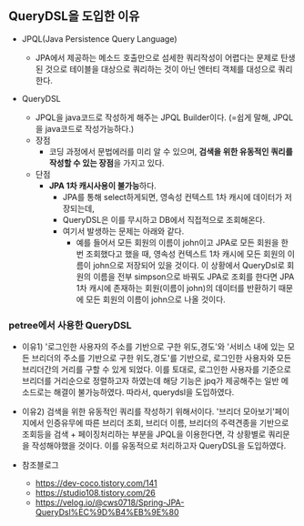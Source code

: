 ## QueryDSL을 도입한 이유
- JPQL(Java Persistence Query Language)
  - JPA에서 제공하는 메소드 호출만으로 섬세한 쿼리작성이 어렵다는 문제로 탄생된 것으로 테이블을 대상으로 쿼리하는 것이 아닌 엔터티 객체를 대성으로 쿼리한다.

- QueryDSL
  - JPQL을 java코드로 작성하게 해주는 JPQL Builder이다. (=쉽게 말해, JPQL을 java코드로 작성가능하다.)
  - 장점
    - 코딩 과정에서 문법에러를 미리 알 수 있으며, **검색을 위한 유동적인 쿼리를 작성할 수 있는 장점**을 가지고 있다.
  - 단점
    - **JPA 1차 캐시사용이 불가능**하다.
      - JPA를 통해 select하게되면, 영속성 컨텍스트 1차 캐시에 데이터가 저장되는데, 
      - QueryDSL은 이를 무시하고 DB에서 직접적으로 조회해온다.
      - 여기서 발생하는 문제는 아래와 같다.
        - 예를 들어서 모든 회원의 이름이 john이고 JPA로 모든 회원을 한번 조회했다고 했을 때, 영속성 컨텍스트 1차 캐시에 모든 회원의 이름이 john으로 저장되어 있을 것이다. 이 상황에서 QueryDsl로 회원의 이름을 전부 simpson으로 바꿔도 JPA로 조회를 한다면 JPA 1차 캐시에 존재하는 회원(이름이 john)의 데이터를 반환하기 때문에 모든 회원의 이름이 john으로 나올 것이다.

### petree에서 사용한 QueryDSL
- 이유1) '로그인한 사용자의 주소를 기반으로 구한 위도,경도'와 '서비스 내에 있는 모든 브리더의 주소를 기반으로 구한 위도,경도'를 기반으로, 로그인한 사용자와 모든 브리더간의 거리를 구할 수 있게 되었다. 이를 토대로, 로그인한 사용자를 기준으로 브리더를 거리순으로 정렬하고자 하였는데 해당 기능은 jpq가 제공해주는 일반 메소드로는 해결이 불가능하였다. 따라서, querydsl을 도입하였다. 
- 이유2) 검색을 위한 유동적인 쿼리를 작성하기 위해서이다. '브리더 모아보기'페이지에서 인증유무에 따른 브리더 조회, 브리더 이름, 브리더의 주력견종을 기반으로 조회등을 검색 + 페이징처리하는 부분을 JPQL을 이용한다면, 각 상황별로 쿼리문을 작성해야했을 것이다. 이를 유동적으로 처리하고자 QueryDSL을 도입하였다.

- 참조블로그
  - https://dev-coco.tistory.com/141
  - https://studio108.tistory.com/26
  - https://velog.io/@cws0718/Spring-JPA-QueryDsl%EC%9D%B4%EB%9E%80